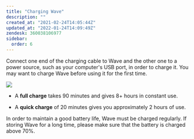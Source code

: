 ```yaml
---
title: "Charging Wave"
description: ""
created_at: "2021-02-24T14:05:44Z"
updated_at: "2022-01-24T14:09:49Z"
zendesk: 360038106977
sidebar:
  order: 6
---
```


Connect one end of the charging cable to Wave and the other one to a power source, such as your computer's USB port, in order to charge it. You may want to charge Wave before using it for the first time.

![](/images/article_360017912477_image_0.png)

* A **full charge** takes 90 minutes and gives 8+ hours in constant use.

* A **quick charge** of 20 minutes gives you approximately 2 hours of use.

In order to maintain a good battery life, Wave must be charged regularly. If storing Wave for a long time, please make sure that the battery is charged above 70%.
